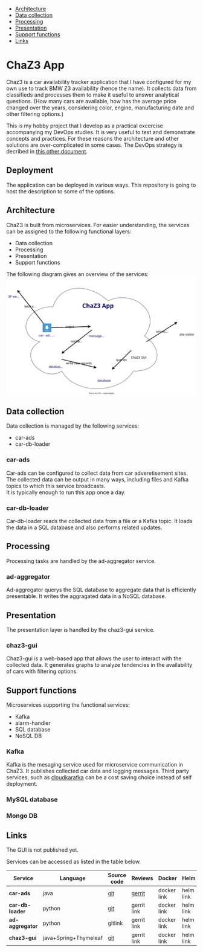 <!-- TOC start (generated with https://github.com/derlin/bitdowntoc) -->

- [Architecture](#architecture)
- [Data collection](#data-collection)
- [Processing](#processing)
- [Presentation](#presentation)
- [Support functions](#support-functions)
- [Links](#links)

<!-- TOC end -->
# ChaZ3 App

Chaz3 is a car availability tracker application that I have configured for my own use to track BMW Z3 availability (hence the name). It collects data from classifieds and processes them to make it useful to answer analytical questions. (How many cars are available, how has the average price changed over the years, considering color, engine, manufacturing date and other filtering options.)

This is my hobby project that I develop as a practical excercise accompanying my DevOps studies. It is very useful to test and demonstrate concepts and practices. For these reasons the architecture and other solutions are over-complicated in some cases. The DevOps strategy is decribed in [this other document](devops_strategy.md).

## Deployment
The application can be deployed in various ways. This repository is going to host the description to some of the options.

## Architecture
ChaZ3 is built from microservices. For easier understanding, the services can be assigned to the following functional layers:

 * Data collection
 * Processing
 * Presentation
 * Support functions


The following diagram gives an overview of the services:  
<img src="images/architecture.drawio.svg" />
 
## Data collection
Data collection is managed by the following services:
 * car-ads
 * car-db-loader

### car-ads
Car-ads can be configured to collect data from car adveretisement sites. The collected data can be output in many ways, including files and Kafka topics to which this service broadcasts.  
It is typically enough to run this app once a day.

### car-db-loader
Car-db-loader reads the collected data from a file or a Kafka topic. It loads the data in a SQL database and also performs related updates.

## Processing
Processing tasks are handled by the ad-aggregator service.

### ad-aggregator
Ad-aggregator querys the SQL database to aggregate data that is efficiently presentable. It writes the aggragated data in a NoSQL database.

## Presentation
The presentation layer is handled by the chaz3-gui service.

### chaz3-gui
Chaz3-gui is a web-based app that allows the user to interact with the collected data. It generates graphs to analyze tendencies in the availability of cars with filtering options.

## Support functions
Microservices supporting the functional services:
 * Kafka
 * alarm-handler
 * SQL database
 * NoSQL DB

### Kafka
Kafka is the mesaging service used for microservice communication in ChaZ3. It publishes collected car data and logging messages. Third party services, such as [cloudkarafka](https://www.cloudkarafka.com/) can be a cost saving choice instead of self deployment.

### MySQL database

### Mongo DB

## Links

The GUI is not published yet.

Services can be accessed as listed in the table below.

Service | Language | Source code | Reviews | Docker | Helm
-|-|-|-|-|-
**car-ads** | java | [git](https://github.com/szegheomarci/car-ads) | [gerrit](https://review.gerrithub.io/q/project:szegheomarci/car-ads) | docker link | helm link
**car-db-loader** | python |  [git](https://github.com/szegheomarci/db-loader) | gerrit link | docker link | helm link
**ad-aggregator** | python | gitlink | gerrit link | docker link | helm link
**chaz3-gui** | java+Spring+Thymeleaf | [git](https://github.com/szegheomarci/chaz3-gui) | gerrit link | docker link | helm link
  
